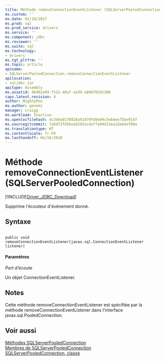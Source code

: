 ```yaml
---
title: Méthode removeConnectionEventListener (SQLServerPooledConnection) | Documents Microsoft
ms.custom: ''
ms.date: 01/19/2017
ms.prod: sql
ms.prod_service: drivers
ms.service: ''
ms.component: jdbc
ms.reviewer: ''
ms.suite: sql
ms.technology:
- drivers
ms.tgt_pltfrm: ''
ms.topic: article
apiname:
- SQLServerPooledConnection.removeConnectionEventListener
apilocation:
- sqljdbc.jar
apitype: Assembly
ms.assetid: 46902e89-f512-40af-a2d9-a896f03d1200
caps.latest.revision: 4
author: MightyPen
ms.author: genemi
manager: craigg
ms.workload: Inactive
ms.openlocfilehash: dc3e0a9178928a91879fd0e09c5e64ee75be9147
ms.sourcegitcommit: 7a6df3fd5bea9282ecdeffa94d13ea1da6def80a
ms.translationtype: HT
ms.contentlocale: fr-FR
ms.lasthandoff: 04/16/2018
---
```

# <a name="removeconnectioneventlistener-method-sqlserverpooledconnection"></a>Méthode removeConnectionEventListener (SQLServerPooledConnection)
[!INCLUDE[Driver_JDBC_Download](../../../includes/driver_jdbc_download.md)]

  Supprime l'écouteur d'événement donné.  
  
## <a name="syntax"></a>Syntaxe  
  
```  
  
public void removeConnectionEventListener(javax.sql.ConnectionEventListener listener)  
```  
  
#### <a name="parameters"></a>Paramètres  
 *Port d’écoute*  
  
 Un objet ConnectionEventListener.  
  
## <a name="remarks"></a>Notes  
 Cette méthode removeConnectionEventListener est spécifiée par la méthode removeConnectionEventListener dans l’interface javax.sql.PooledConnection.  
  
## <a name="see-also"></a>Voir aussi  
 [Méthodes SQLServerPooledConnection](../../../connect/jdbc/reference/sqlserverpooledconnection-methods.md)   
 [Membres de SQLServerPooledConnection](../../../connect/jdbc/reference/sqlserverpooledconnection-members.md)   
 [SQLServerPooledConnection, classe](../../../connect/jdbc/reference/sqlserverpooledconnection-class.md)  
  
  
